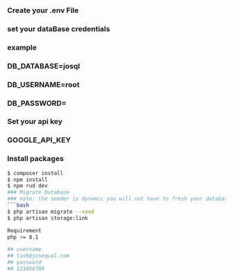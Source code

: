 ### Create your .env File
### set your dataBase credentials
### example 
### DB_DATABASE=josql
### DB_USERNAME=root
### DB_PASSWORD=
### Set your api key
### GOOGLE_API_KEY
### Install packages
```bash
$ composer install
$ npm install
$ npm rud dev
### Migrate Database
### note: the seeder is dynamic you will not have to fresh your database
```bash
$ php artisan migrate --seed
$ php artisan storage:link

Requirement 
php >= 8.1

## username
## task@josequal.com
## password 
## 123456789
